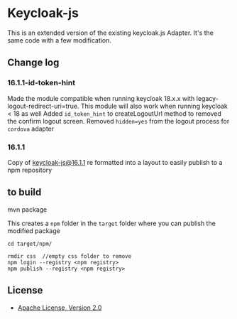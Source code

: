 # Keycloak-js
This is an extended version of the existing keycloak.js Adapter. It's the same code with a few modification.


## Change log

### 16.1.1-id-token-hint

Made the module compatible when running keycloak 18.x.x with legacy-logout-redirect-uri=true.
This module will also work when running keycloak < 18 as well
Added `id_token_hint` to createLogoutUrl method to removed the confirm logout screen.
Removed `hidden=yes`  from the logout process for `cordova` adapter

### 16.1.1 

Copy of keycloak-js@16.1.1 re formatted into a layout to easily publish to a npm repository 

## to build

 mvn package

This creates a `npm`  folder in the `target` folder where you can publish the modified package

    cd target/npm/

    rmdir css  //empty css folder to remove
    npm login --registry <npm registry>
    npm publish --registry <npm registry>

## License

* [Apache License, Version 2.0](https://www.apache.org/licenses/LICENSE-2.0)
